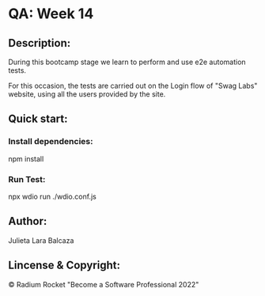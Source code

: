 # QA: Week 14

## Description:
During this bootcamp stage we learn to perform and use e2e automation tests.

For this occasion, the tests are carried out on the Login flow of "Swag Labs" website, using all the users provided by the site.

## Quick start:

### Install dependencies: 
npm install

### Run Test:
npx wdio run ./wdio.conf.js

## Author:
Julieta Lara Balcaza

## Lincense & Copyright:
© Radium Rocket "Become a Software Professional 2022"
